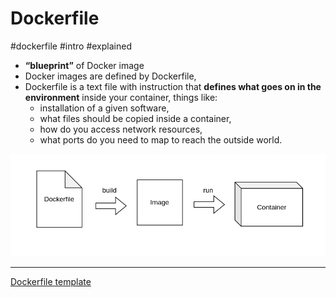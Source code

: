 # Dockerfile

#dockerfile #intro #explained

- **“blueprint”** of Docker image
- Docker images are defined by Dockerfile,
- Dockerfile is a text file with instruction that **defines what goes on in the environment** inside your container, things like:
    - installation of a given software,
    - what files should be copied inside a container,
    - how do you access network resources,
    - what ports do you need to map to reach the outside world.

![](ATTACHMENTS/Pasted-image-20220720002729.png)
    

---
[Dockerfile template](Dockerfile%20template.md)